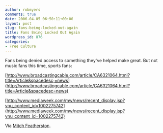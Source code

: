 ```yaml
---
author: robmyers
comments: true
date: 2006-04-05 06:50:11+00:00
layout: post
slug: fans-being-locked-out-again
title: Fans Being Locked Out Again
wordpress_id: 876
categories:
- Free Culture
---
```


Fans being denied access to something they've helped make great. But not music fans this time, sports fans:  
  
[http://www.broadcastingcable.com/article/CA6321064.html?title=Article&spacedesc;=news](http://www.broadcastingcable.com/article/CA6321064.html?title=Article&spacedesc=news)  
  
[http://www.mediaweek.com/mw/news/recent_display.jsp?vnu_content_id=1002275742](http://www.mediaweek.com/mw/news/recent_display.jsp?vnu_content_id=1002275742)  
  
  
Via [Mitch Featherston](http://featherston.blogspot.com/).  


